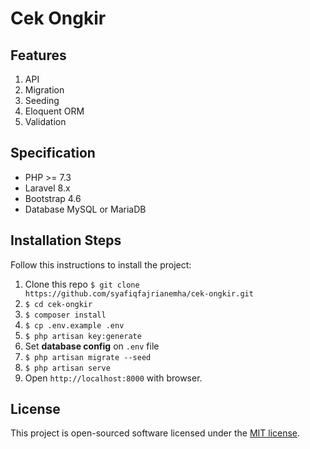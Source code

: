 # Cek Ongkir

## Features
1. API
2. Migration
3. Seeding
4. Eloquent ORM
5. Validation

## Specification
- PHP >= 7.3
- Laravel 8.x
- Bootstrap 4.6
- Database MySQL or MariaDB

## Installation Steps

Follow this instructions to install the project:

1. Clone this repo `$ git clone https://github.com/syafiqfajrianemha/cek-ongkir.git`
2. `$ cd cek-ongkir`
3. `$ composer install`
4. `$ cp .env.example .env`
5. `$ php artisan key:generate`
6. Set **database config** on `.env` file
7. `$ php artisan migrate --seed`
8. `$ php artisan serve`
9. Open `http://localhost:8000` with browser.

## License

This project is open-sourced software licensed under the [MIT license](LICENSE).
